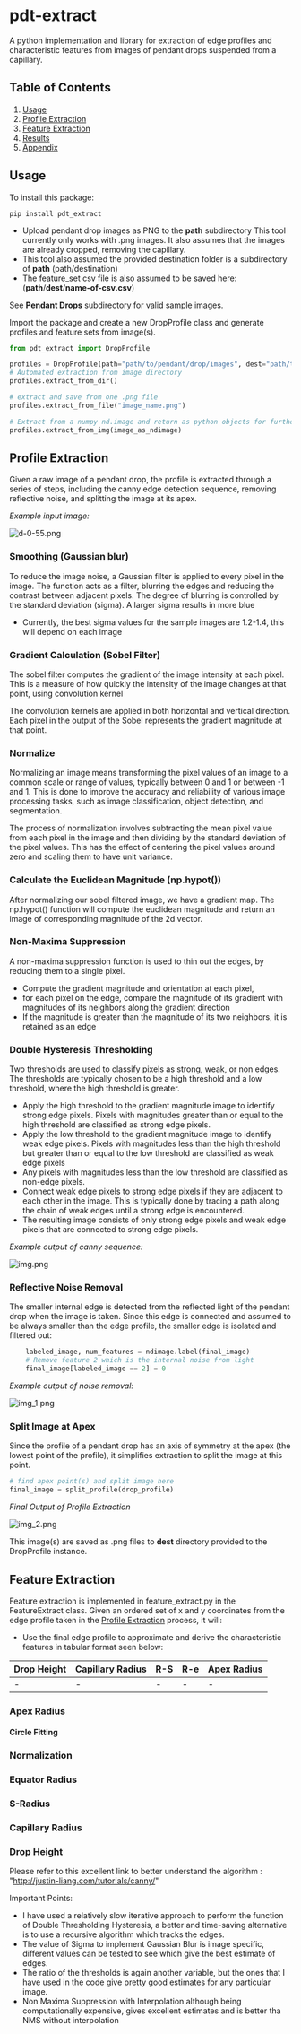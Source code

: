 # pdt-extract
A python implementation and library for extraction of edge profiles and characteristic 
features from images of pendant drops suspended from a capillary.

## Table of Contents
1. [Usage](#usage)
2. [Profile Extraction](#Profile-Extraction)
3. [Feature Extraction](#Feature-Extraction)
4. [Results](#Results)
5. [Appendix](#appendix)

## Usage

To install this package:
```pycon
pip install pdt_extract
```
* Upload pendant drop images as PNG to the **path** subdirectory
This tool currently only works with .png images. It also assumes that the images are already cropped, removing the capillary.
* This tool also assumed the provided destination folder is a subdirectory of **path** (path/destination)
* The feature_set csv file is also assumed to be saved here: (**path**/**dest**/**name-of-csv.csv**)

See **Pendant Drops** subdirectory for valid sample images.

Import the package and create a new DropProfile class and generate profiles and feature sets from image(s).
```python
from pdt_extract import DropProfile

profiles = DropProfile(path="path/to/pendant/drop/images", dest="path/to/save/to", feature_set="name-of-csv.csv")
# Automated extraction from image directory
profiles.extract_from_dir()

# extract and save from one .png file
profiles.extract_from_file("image_name.png")

# Extract from a numpy nd.image and return as python objects for further processing
profiles.extract_from_img(image_as_ndimage)
```

## Profile Extraction
Given a raw image of a pendant drop, the profile is extracted through a series of steps, including the canny edge detection sequence, removing reflective noise,
and splitting the image at its apex.

*Example input image:*

![d-0-55.png](doc_imgs%2Fd-0-55.png)

### Smoothing (Gaussian blur)
To reduce the image noise, a Gaussian filter is applied to every pixel in the image.
The function acts as a filter, blurring the edges and reducing the contrast between adjacent pixels.
The degree of blurring is controlled by the standard deviation (sigma). A larger sigma results in more blue

* Currently, the best sigma values for the sample images are 1.2-1.4, this will depend on each image

### Gradient Calculation (Sobel Filter)
The sobel filter computes the gradient of the image intensity at each pixel. This 
is a measure of how quickly the intensity of the image changes at that point, using convolution kernel

The convolution kernels are applied in both horizontal and vertical direction. Each pixel in the output of the Sobel
represents the gradient magnitude at that point. 

### Normalize 
Normalizing an image means transforming the pixel values of an image to a common scale or range of values, 
typically between 0 and 1 or between -1 and 1. This is done to improve the accuracy and reliability of various image processing tasks, 
such as image classification, object detection, and segmentation.

The process of normalization involves subtracting the mean pixel value from each pixel in the image and then dividing by the standard deviation 
of the pixel values. This has the effect of centering the pixel values around zero and scaling them to have unit variance.

### Calculate the Euclidean Magnitude (np.hypot())
After normalizing our sobel filtered image, we have a gradient map.
The np.hypot() function will compute the euclidean magnitude and return
an image of corresponding magnitude of the 2d vector. 

### Non-Maxima Suppression 
A non-maxima suppression function is used to thin out the edges, by reducing them 
to a single pixel. 

* Compute the gradient magnitude and orientation at each pixel,
* for each pixel on the edge, compare the magnitude of its gradient with magnitudes
of its neighbors along the gradient direction
* If the magnitude is greater than the magnitude of its two neighbors, it is retained as an edge

### Double Hysteresis Thresholding
Two thresholds are used to classify pixels as strong, weak, or non edges. The thresholds
are typically chosen to be a high threshold and a low threshold, where the high threshold is greater.

* Apply the high threshold to the gradient magnitude image to identify strong edge pixels. 
Pixels with magnitudes greater than or equal to the high threshold are classified as strong edge pixels.
* Apply the low threshold to the gradient magnitude image to identify weak edge pixels. 
Pixels with magnitudes less than the high threshold but greater than or equal to the low threshold are classified as weak edge pixels
* Any pixels with magnitudes less than the low threshold are classified as non-edge pixels.
* Connect weak edge pixels to strong edge pixels if they are adjacent to each other in the image. 
This is typically done by tracing a path along the chain of weak edges until a strong edge is encountered.
* The resulting image consists of only strong edge pixels and weak edge pixels that are connected to strong edge pixels.

*Example output of canny sequence:*


![img.png](doc_imgs/img.png)

### Reflective Noise Removal
The smaller internal edge is detected from the reflected light of the pendant drop when
the image is taken. Since this edge is connected and assumed to be always smaller than the edge profile, the smaller edge is isolated and filtered out:
```python
    labeled_image, num_features = ndimage.label(final_image)
    # Remove feature 2 which is the internal noise from light
    final_image[labeled_image == 2] = 0
```
*Example output of noise removal:*


![img_1.png](doc_imgs/img_1.png)


### Split Image at Apex
Since the profile of a pendant drop has an axis of symmetry at the apex (the lowest point of the profile),
it simplifies extraction to split the image at this point. 
```python
# find apex point(s) and split image here
final_image = split_profile(drop_profile)
```

*Final Output of Profile Extraction*


![img_2.png](doc_imgs%2Fimg_2.png)

This image(s) are saved as .png files to **dest** directory provided to the DropProfile instance.

## Feature Extraction
Feature extraction is implemented in feature_extract.py in the FeatureExtract class. Given an
ordered set of x and y coordinates from the edge profile taken in the [Profile Extraction](#Profile-Extraction) process, it will: 

* Use the final edge profile to approximate and derive the characteristic features in tabular format seen below:

| Drop Height | Capillary Radius | R-S | R-e | Apex Radius |
|-------------|------------------|-----|-----|-------------|
| -           | -                | -   | -   | -           |

### Apex Radius
#### Circle Fitting
### Normalization
### Equator Radius
### S-Radius
### Capillary Radius
### Drop Height

Please refer to this excellent link to better understand the algorithm : "http://justin-liang.com/tutorials/canny/"

Important Points:
- I have used a relatively slow iterative approach to perform the function of Double Thresholding Hysteresis,
  a better and time-saving alternative is to use a recursive algorithm which tracks the edges.
- The value of Sigma to implement Gaussian Blur is image specific, different values can be tested to see which give the best estimate of edges.
- The ratio of the thresholds is again another variable, but the ones that I have used in the code give pretty good estimates for any particular image.
- Non Maxima Suppression with Interpolation although being computationally expensive, gives excellent estimates and is better tha NMS without interpolation
